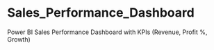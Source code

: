 # Sales_Performance_Dashboard
Power BI Sales Performance Dashboard with KPIs (Revenue, Profit %, Growth)
